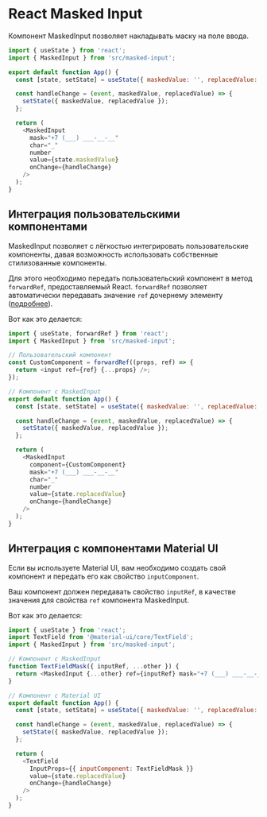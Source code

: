 # React Masked Input

Компонент MaskedInput позволяет накладывать маску на поле ввода.

```javascript
import { useState } from 'react';
import { MaskedInput } from 'src/masked-input';

export default function App() {
  const [state, setState] = useState({ maskedValue: '', replacedValue: '' });

  const handleChange = (event, maskedValue, replacedValue) => {
    setState({ maskedValue, replacedValue });
  };

  return (
    <MaskedInput
      mask="+7 (___) ___-__-__"
      char="_"
      number
      value={state.maskedValue}
      onChange={handleChange}
    />
  );
}
```

## Интеграция пользовательскими компонентами

MaskedInput позволяет с лёгкостью интегрировать пользовательские компоненты, давая возможность использовать собственные стилизованные компоненты.

Для этого необходимо передать пользовательский компонент в метод `forwardRef`, предоставляемый React. `forwardRef` позволяет автоматически передавать значение `ref` дочернему элементу ([подробнее](https://ru.reactjs.org/docs/forwarding-refs.html)).

Вот как это делается:

```javascript
import { useState, forwardRef } from 'react';
import { MaskedInput } from 'src/masked-input';

// Пользовательский компонент
const CustomComponent = forwardRef((props, ref) => {
  return <input ref={ref} {...props} />;
});

// Компонент с MaskedInput
export default function App() {
  const [state, setState] = useState({ maskedValue: '', replacedValue: '' });

  const handleChange = (event, maskedValue, replacedValue) => {
    setState({ maskedValue, replacedValue });
  };

  return (
    <MaskedInput
      component={CustomComponent}
      mask="+7 (___) ___-__-__"
      char="_"
      number
      value={state.replacedValue}
      onChange={handleChange}
    />
  );
}
```

## Интеграция с компонентами Material UI

Если вы используете Material UI, вам необходимо создать свой компонент и передать его как свойство `inputComponent`.

Ваш компонент должен передавать свойство `inputRef`, в качестве значения для свойства `ref` компонента MaskedInput.

Вот как это делается:

```javascript
import { useState } from 'react';
import TextField from '@material-ui/core/TextField';
import { MaskedInput } from 'src/masked-input';

// Компонент с MaskedInput
function TextFieldMask({ inputRef, ...other }) {
  return <MaskedInput {...other} ref={inputRef} mask="+7 (___) ___-__-__" char="_" number />;
}

// Компонент с Material UI
export default function App() {
  const [state, setState] = useState({ maskedValue: '', replacedValue: '' });

  const handleChange = (event, maskedValue, replacedValue) => {
    setState({ maskedValue, replacedValue });
  };

  return (
    <TextField
      InputProps={{ inputComponent: TextFieldMask }}
      value={state.replacedValue}
      onChange={handleChange}
    />
  );
}
```
